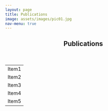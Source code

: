 ```yaml
---
layout: page
title: Publications
image: assets/images/pic01.jpg
nav-menu: true
---
```


<!-- Main -->
<div id="main" class="alt">

<!-- One -->
<section id="one">
	<div class="inner">
		<header class="major">
			<h1>Publications</h1>
		</header>

<!-- Content -->

<!-- Table -->

<div class="table-wrapper">
    <table>
        <tbody>
            <tr>
                <td>Item1</td>
            </tr>
            <tr>
                <td>Item2</td>
            </tr>
            <tr>
                <td>Item3</td>
            </tr>
            <tr>
                <td>Item4</td>
            </tr>
            <tr>
                <td>Item5</td>
            </tr>
        </tbody>
    </table>
</div>


</div>

</section>

</div>

